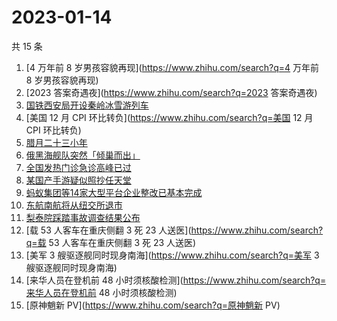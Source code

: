 # 2023-01-14

共 15 条

<!-- BEGIN ZHIHUSEARCH -->
<!-- 最后更新时间 Sat Jan 14 2023 21:09:57 GMT+0800 (China Standard Time) -->
1. [4 万年前 8 岁男孩容貌再现](https://www.zhihu.com/search?q=4 万年前 8 岁男孩容貌再现)
1. [2023 答案奇遇夜](https://www.zhihu.com/search?q=2023 答案奇遇夜)
1. [国铁西安局开设秦岭冰雪游列车](https://www.zhihu.com/search?q=国铁西安局开设秦岭冰雪游列车)
1. [美国 12 月 CPI 环比转负](https://www.zhihu.com/search?q=美国 12 月 CPI 环比转负)
1. [腊月二十三小年](https://www.zhihu.com/search?q=腊月二十三小年)
1. [俄黑海舰队突然「倾巢而出」](https://www.zhihu.com/search?q=俄黑海舰队突然「倾巢而出」)
1. [全国发热门诊急诊高峰已过](https://www.zhihu.com/search?q=全国发热门诊急诊高峰已过)
1. [某国产手游疑似照抄任天堂](https://www.zhihu.com/search?q=某国产手游疑似照抄任天堂)
1. [蚂蚁集团等14家大型平台企业整改已基本完成](https://www.zhihu.com/search?q=蚂蚁集团等14家大型平台企业整改已基本完成)
1. [东航南航将从纽交所退市](https://www.zhihu.com/search?q=东航南航将从纽交所退市)
1. [梨泰院踩踏事故调查结果公布](https://www.zhihu.com/search?q=梨泰院踩踏事故调查结果公布)
1. [载 53 人客车在重庆侧翻 3 死 23 人送医](https://www.zhihu.com/search?q=载 53 人客车在重庆侧翻 3 死 23 人送医)
1. [美军 3 艘驱逐舰同时现身南海](https://www.zhihu.com/search?q=美军 3 艘驱逐舰同时现身南海)
1. [来华人员在登机前 48 小时须核酸检测](https://www.zhihu.com/search?q=来华人员在登机前 48 小时须核酸检测)
1. [原神魈新 PV](https://www.zhihu.com/search?q=原神魈新 PV)
<!-- END ZHIHUSEARCH -->
